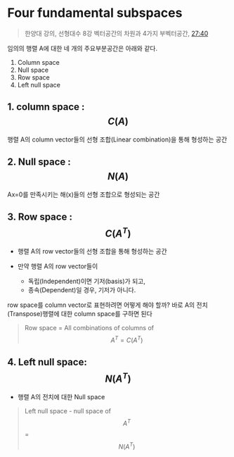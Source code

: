 # Four fundamental subspaces

> 한양대 강의, 선형대수 8강 벡터공간의 차원과 4가지 부벡터공간, [27:40](https://youtu.be/5-agpUpRZJU?t=27m58s)

임의의 행렬 A에 대한 네 개의 주요부분공간은 아래와 같다. 
1. Column space 
2. Null space 
3. Row space 
4. Left null space

## 1. column space : $$C(A)$$
행렬 A의 column vector들의 선형 조합(Linear combination)을 통해 형성하는 공간

## 2.  Null space : $$N(A)$$
Ax=0를 만족시키는 해(x)들의 선형 조합으로 형성되는 공간

## 3. Row space : $$C(A^T)$$

- 행렬 A의 row vector들의 선형 조합을 통해 형성하는 공간

- 만약 행렬 A의 row vector들이 
    - 독립(Independent)이면 기저(basis)가 되고,
    - 종속(Dependent)일 경우, 기저가 아니다.

row space를 column vector로 표현하려면 어떻게 해야 할까? 바로 A의 전치(Transpose)행렬에 대한 column space를 구하면 된다

> Row space = All combinations of columns of $$A^T = C(A^T)$$ 

## 4. Left null space: $$N(A^T)$$


- 행렬 A의 전치에 대한 Null space

> Left null space - null space of $$A^T$$ = $$N(A^T)$$










